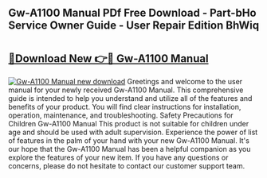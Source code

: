 ## Gw-A1100 Manual PDf Free Download - Part-bHo Service Owner Guide - User Repair Edition BhWiq

# <h2><a href="http://bc31953.oget.top/?id=Gw-A1100+Manual">🔗Download New 👉🔴 Gw-A1100 Manual</a></h2>

[![Gw-A1100 Manual new download](https://i.imgur.com/5g1atiW.png)](http://bc31953.oget.top/?id=Gw-A1100+Manual)
Greetings and welcome to the user manual for your newly received Gw-A1100 Manual. This comprehensive guide is intended to help you understand and utilize all of the features and benefits of your product. You will find clear instructions for installation, operation, maintenance, and troubleshooting. Safety Precautions for Children Gw-A1100 Manual This product is not suitable for children under age and should be used with adult supervision. Experience the power of list of features in the palm of your hand with your new Gw-A1100 Manual. It's our hope that the Gw-A1100 Manual has been a helpful companion as you explore the features of your new item. If you have any questions or concerns, please do not hesitate to contact our customer support team.
